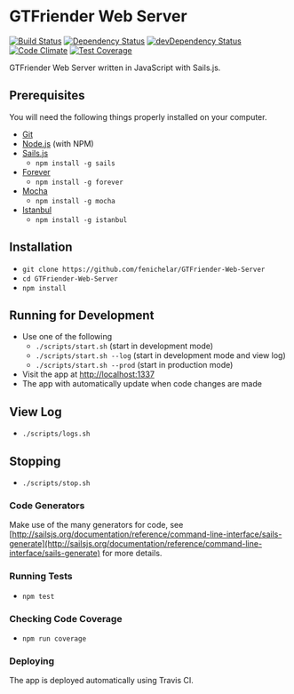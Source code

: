 # GTFriender Web Server

[![Build Status][travis-badge]][travis-badge-url]
[![Dependency Status][david-badge]][david-badge-url]
[![devDependency Status][david-badge-dev]][david-badge-dev-url]
[![Code Climate][codeclimate]][codeclimate-url]
[![Test Coverage][codeclimate-coverage]][codeclimate-coverage-url]

GTFriender Web Server written in JavaScript with Sails.js.

## Prerequisites

You will need the following things properly installed on your computer.

* [Git](http://git-scm.com/)
* [Node.js](http://nodejs.org/) (with NPM)
* [Sails.js](http://sailsjs.org)
  - `npm install -g sails`
* [Forever](https://github.com/foreverjs/forever)
  - `npm install -g forever`
* [Mocha](https://mochajs.org/)
  - `npm install -g mocha`
* [Istanbul](https://github.com/gotwarlost/istanbul)
  - `npm install -g istanbul`

## Installation

* `git clone https://github.com/fenichelar/GTFriender-Web-Server`
* `cd GTFriender-Web-Server`
* `npm install`

## Running for Development

* Use one of the following
  - `./scripts/start.sh` (start in development mode)
  - `./scripts/start.sh --log` (start in development mode and view log)
  - `./scripts/start.sh --prod` (start in production mode)
* Visit the app at [http://localhost:1337](http://localhost:1337)
* The app with automatically update when code changes are made

## View Log

* `./scripts/logs.sh`

## Stopping

* `./scripts/stop.sh`

### Code Generators

Make use of the many generators for code, see [http://sailsjs.org/documentation/reference/command-line-interface/sails-generate](http://sailsjs.org/documentation/reference/command-line-interface/sails-generate) for more details.

### Running Tests

* `npm test`

### Checking Code Coverage

* `npm run coverage`

### Deploying

The app is deployed automatically using Travis CI.

[travis-badge]: https://travis-ci.org/fenichelar/GTFriender-Web-Server.svg
[travis-badge-url]: https://travis-ci.org/fenichelar/GTFriender-Web-Server
[david-badge]: https://david-dm.org/fenichelar/GTFriender-Web-Server.svg
[david-badge-url]: https://david-dm.org/fenichelar/GTFriender-Web-Server
[david-badge-dev]: https://david-dm.org/fenichelar/GTFriender-Web-Server/dev-status.svg
[david-badge-dev-url]: https://david-dm.org/fenichelar/GTFriender-Web-Server#info=devDependencies
[codeclimate]: https://codeclimate.com/github/fenichelar/GTFriender-Web-Server/badges/gpa.svg
[codeclimate-url]: https://codeclimate.com/github/fenichelar/GTFriender-Web-Server
[codeclimate-coverage]: https://codeclimate.com/github/fenichelar/GTFriender-Web-Server/badges/coverage.svg
[codeclimate-coverage-url]: https://codeclimate.com/github/fenichelar/GTFriender-Web-Server/coverage
